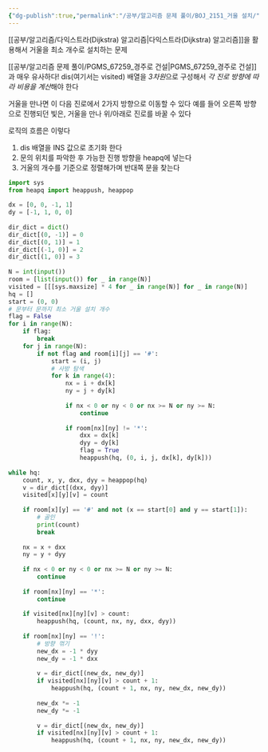 ```yaml
---
{"dg-publish":true,"permalink":"/공부/알고리즘 문제 풀이/BOJ_2151_거울 설치/","dgPassFrontmatter":true}
---
```


[[공부/알고리즘/다익스트라(Dijkstra) 알고리즘\|다익스트라(Dijkstra) 알고리즘]]을 활용해서 거울을 최소 개수로 설치하는 문제

[[공부/알고리즘 문제 풀이/PGMS_67259_경주로 건설\|PGMS_67259_경주로 건설]]과 매우 유사하다!
dis(여기서는 visited) 배열을 *3차원*으로 구성해서 *각 진로 방향에 따라 비용을 계산*해야 한다

거울을 만나면 이 다음 진로에서 2가지 방향으로 이동할 수 있다
예를 들어 오른쪽 방향으로 진행되던 빛은, 거울을 만나 위/아래로 진로를 바꿀 수 있다

로직의 흐름은 이렇다

1) dis 배열을 INS 값으로 초기화 한다
2) 문의 위치를 파악한 후 가능한 진행 방향을 heapq에 넣는다
3) 거울의 개수를 기준으로 정렬해가며 반대쪽 문을 찾는다

```python
import sys  
from heapq import heappush, heappop  
  
dx = [0, 0, -1, 1]  
dy = [-1, 1, 0, 0]  
  
dir_dict = dict()  
dir_dict[(0, -1)] = 0  
dir_dict[(0, 1)] = 1  
dir_dict[(-1, 0)] = 2  
dir_dict[(1, 0)] = 3  
  
N = int(input())  
room = [list(input()) for _ in range(N)]  
visited = [[[sys.maxsize] * 4 for _ in range(N)] for _ in range(N)]  
hq = []  
start = (0, 0)  
# 문부터 문까지 최소 거울 설치 개수  
flag = False  
for i in range(N):  
    if flag:  
        break  
    for j in range(N):  
        if not flag and room[i][j] == '#':  
            start = (i, j)  
            # 사방 탐색  
            for k in range(4):  
                nx = i + dx[k]  
                ny = j + dy[k]  
  
                if nx < 0 or ny < 0 or nx >= N or ny >= N:  
                    continue  
  
                if room[nx][ny] != '*':  
                    dxx = dx[k]  
                    dyy = dy[k]  
                    flag = True  
                    heappush(hq, (0, i, j, dx[k], dy[k]))  
  
while hq:  
    count, x, y, dxx, dyy = heappop(hq)  
    v = dir_dict[(dxx, dyy)]  
    visited[x][y][v] = count  
  
    if room[x][y] == '#' and not (x == start[0] and y == start[1]):  
        # 골인  
        print(count)  
        break  
  
    nx = x + dxx  
    ny = y + dyy  
  
    if nx < 0 or ny < 0 or nx >= N or ny >= N:  
        continue  
  
    if room[nx][ny] == '*':  
        continue  
  
    if visited[nx][ny][v] > count:  
        heappush(hq, (count, nx, ny, dxx, dyy))  
  
    if room[nx][ny] == '!':  
        # 방향 꺾기  
        new_dx = -1 * dyy  
        new_dy = -1 * dxx  
  
        v = dir_dict[(new_dx, new_dy)]  
        if visited[nx][ny][v] > count + 1:  
            heappush(hq, (count + 1, nx, ny, new_dx, new_dy))  
  
        new_dx *= -1  
        new_dy *= -1  
  
        v = dir_dict[(new_dx, new_dy)]  
        if visited[nx][ny][v] > count + 1:  
            heappush(hq, (count + 1, nx, ny, new_dx, new_dy))
```